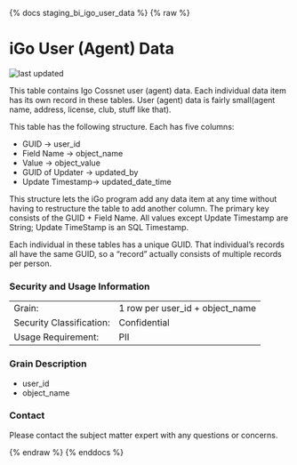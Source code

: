 {% docs staging_bi_igo_user_data %}
{% raw %}

# iGo User (Agent) Data

![last updated](assets/update_badges/staging_bi_igo_user_data.svg)

This table contains Igo Cossnet user (agent) data. Each individual data item has its own record in 
these tables.  User (agent) data is fairly small(agent name, address, license, club, stuff like that).

This table has the following structure.  Each has five columns:
- GUID            -> user_id
- Field Name      -> object_name
- Value           -> object_value
- GUID of Updater -> updated_by
- Update Timestamp-> updated_date_time 

This structure lets the iGo program add any data item at any time without having to restructure the 
table to add another column.  The primary key consists of the GUID + Field Name.  All values except 
Update Timestamp are String; Update TimeStamp is an SQL Timestamp.

Each individual in these tables has a unique GUID.  That individual’s records all have the same GUID, 
so a “record” actually consists of multiple records per person.

### Security and Usage Information
|     |                              |
| --- |------------------------------|
| Grain:                   | 1 row per user_id + object_name |
| Security Classification: | Confidential                             |
| Usage Requirement:       | PII                         |

### Grain Description
- user_id
- object_name

### Contact
Please contact the subject matter expert with any questions or concerns.

{% endraw %}
{% enddocs %}